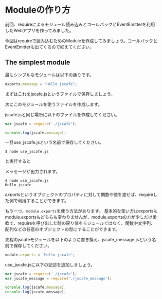 Moduleの作り方
==============

前回、requireによるモジュール読み込みとコールバックとEventEmitterを利用したWebアプリを作ってみました。

今回はrequireで読み込むためのModuleを作成してみましょう。コールバックとEventEmitterも出てくるので抑えてください。

The simplest module
-------------------

最もシンプルなモジュールは以下の通りです。

```javascript
exports.message = "Hello jscafe";
```

まずはこれをjscafe.jsというファイルで保存しましょう。

次にこのモジュールを使うファイルを作成します。

jscafe.jsと同じ場所に以下のファイルを作成してください。

```javascript
var jscafe = require('./jscafe');

console.log(jscafe.message);
```
一旦use_jscafe.jsという名前で保存してください。

```shell
$ node use_jscafe.js
```

と実行すると

メッセージが出力されます。

```shell
$ node use_jscafe.js
Hello jscafe
```

*exports*というオブジェクトのプロパティに対して関数や値を渡せば、requireした側で利用することができます。

もう一つ、`module.exports`を使う方法があります。
基本的な使い方はexportsもmodule.exportsもどちらも変わりませんが、module.exportsの方が少しだけ柔軟で、requireを呼び出した時の戻り値をモジュールではなく、関数や文字列、配列などの任意のオブジェクトの型にすることができます。

先程のjscafeモジュールを以下のように書き換え、jscafe_message.jsという名前で保存してください。

```javascript
module.exports = 'Hello jscafe';
```

use_jscafe.jsに以下の記述を追加しましょう。
```javascript
var jscafe = require('./jscafe');
var jscafe_message = require('./jscafe_message');

console.log(jscafe.message);
console.log(jscafe_message);
```
